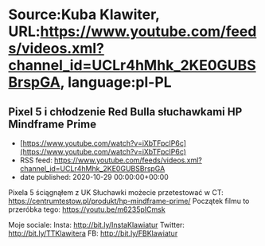 # Source:Kuba Klawiter, URL:https://www.youtube.com/feeds/videos.xml?channel_id=UCLr4hMhk_2KE0GUBSBrspGA, language:pl-PL

## Pixel 5 i chłodzenie Red Bulla słuchawkami HP Mindframe Prime
 - [https://www.youtube.com/watch?v=iXbTFpcIP6c](https://www.youtube.com/watch?v=iXbTFpcIP6c)
 - RSS feed: https://www.youtube.com/feeds/videos.xml?channel_id=UCLr4hMhk_2KE0GUBSBrspGA
 - date published: 2020-10-29 00:00:00+00:00

Pixela 5 ściągnąłem z UK
Słuchawki możecie przetestować w CT: https://centrumtestow.pl/produkt/hp-mindframe-prime/
Początek filmu to przeróbka tego: https://youtu.be/m6235pICmsk

Moje sociale:
Insta: http://bit.ly/InstaKlawiatur 
Twitter: http://bit.ly/TTKlawitera
FB: http://bit.ly/FBKlawiatur


